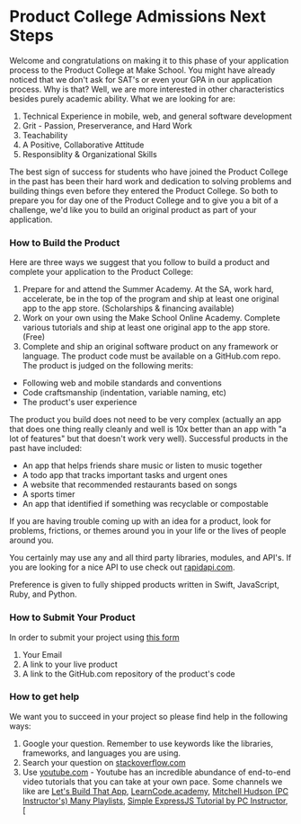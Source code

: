 # Product College Admissions Next Steps

Welcome and congratulations on making it to this phase of your application process to the Product College at Make School. You might have already noticed that we don't ask for SAT's or even your GPA in our application process. Why is that? Well, we are more interested in other characteristics besides purely academic ability. What we are looking for are:

1. Technical Experience in mobile, web, and general software development
1. Grit - Passion, Preserverance, and Hard Work
1. Teachability
1. A Positive, Collaborative Attitude
1. Responsiblity & Organizational Skills

The best sign of success for students who have joined the Product College in the past has been their hard work and dedication to solving problems and building things even before they entered the Product College. So both to prepare you for day one of the Product College and to give you a bit of a challenge, we'd like you to build an original product as part of your application.

### How to Build the Product

Here are three ways we suggest that you follow to build a product and complete your application to the Product College:

1. Prepare for and attend the Summer Academy. At the SA, work hard, accelerate, be in the top of the program and ship at least one original app to the app store. (Scholarships & financing available)
2. Work on your own using the Make School Online Academy. Complete various tutorials and ship at least one original app to the app store. (Free)
3. Complete and ship an original software product on any framework or language. The product code must be available on a GitHub.com repo. The product is judged on the following merits:
  * Following web and mobile standards and conventions
  * Code craftsmanship (indentation, variable naming, etc)
  * The product's user experience

The product you build does not need to be very complex (actually an app that does one thing really cleanly and well is 10x better than an app with "a lot of features" but that doesn't work very well). Successful products in the past have included:

  * An app that helps friends share music or listen to music together
  * A todo app that tracks important tasks and urgent ones
  * A website that recommended restaurants based on songs
  * A sports timer
  * An app that identified if something was recyclable or compostable

If you are having trouble coming up with an idea for a product, look for problems, frictions, or themes around you in your life or the lives of people around you. 

You certainly may use any and all third party libraries, modules, and API's. If you are looking for a nice API to use check out [rapidapi.com](www.rapidapi.com).

Preference is given to fully shipped products written in Swift, JavaScript, Ruby, and Python.

### How to Submit Your Product

In order to submit your project using [this form](http://make.sc/submit-project)

1. Your Email
1. A link to your live product
1. A link to the GitHub.com repository of the product's code

### How to get help

We want you to succeed in your project so please find help in the following ways:

1. Google your question. Remember to use keywords like the libraries, frameworks, and languages you are using.
2. Search your question on [stackoverflow.com](stackoverflow.com)
3. Use [youtube.com](youtube.com) - Youtube has an incredible abundance of end-to-end video tutorials that you can take at your own pace. Some channels we like are [Let's Build That App](https://www.youtube.com/channel/UCuP2vJ6kRutQBfRmdcI92mA), [LearnCode.academy](https://www.youtube.com/user/learncodeacademy), [Mitchell Hudson (PC Instructor's) Many Playlists](https://www.youtube.com/user/webdevilsvideos/playlists), [Simple ExpressJS Tutorial by PC Instructor](https://www.youtube.com/watch?v=xVJC4qA1ujI&list=PLNcEnkMSwDUkPTztJ8zEJsuTOMdxZshO8), [
